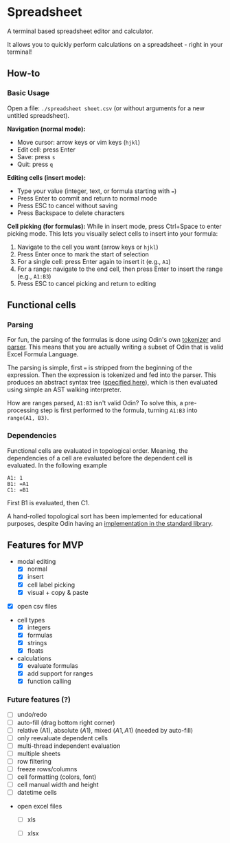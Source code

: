 # Spreadsheet

A terminal based spreadsheet editor and calculator.

It allows you to quickly perform calculations on a spreadsheet - right in your terminal!

## How-to

### Basic Usage
Open a file: `./spreadsheet sheet.csv` (or without arguments for a new untitled spreadsheet).

**Navigation (normal mode):**
- Move cursor: arrow keys or vim keys (`hjkl`)
- Edit cell: press Enter
- Save: press `s`
- Quit: press `q`

**Editing cells (insert mode):**
- Type your value (integer, text, or formula starting with `=`)
- Press Enter to commit and return to normal mode
- Press ESC to cancel without saving
- Press Backspace to delete characters

**Cell picking (for formulas):**
While in insert mode, press Ctrl+Space to enter picking mode. This lets you visually select cells to insert into your formula:
1. Navigate to the cell you want (arrow keys or `hjkl`)
2. Press Enter once to mark the start of selection
3. For a single cell: press Enter again to insert it (e.g., `A1`)
4. For a range: navigate to the end cell, then press Enter to insert the range (e.g., `A1:B3`)
5. Press ESC to cancel picking and return to editing

## Functional cells
### Parsing
For fun, the parsing of the formulas is done using Odin's own [tokenizer](https://pkg.odin-lang.org/core/odin/tokenizer/) and [parser](https://pkg.odin-lang.org/core/odin/parser/). This means that you are actually writing a subset of Odin that is valid Excel Formula Language.

The parsing is simple, first `=` is stripped from the beginning of the expression. Then the expression is tokenized and fed into the parser. This produces an abstract syntax tree ([specified here](https://pkg.odin-lang.org/core/odin/ast/)), which is then evaluated using simple an AST walking interpreter.

How are ranges parsed, `A1:B3` isn't valid Odin?
To solve this, a pre-processing step is first performed to the formula, turning `A1:B3` into `range(A1, B3)`.

### Dependencies
Functional cells are evaluated in topological order. Meaning, the dependencies of a cell are evaluated before the dependent cell is evaluated.
In the following example
```
A1: 1
B1: =A1
C1: =B1
```
First B1 is evaluated, then C1.

A hand-rolled topological sort has been implemented for educational purposes, despite Odin having an [implementation in the standard library](https://pkg.odin-lang.org/core/container/topological_sort/).

## Features for MVP
- modal editing
    - [x] normal
    - [x] insert
    - [x] cell label picking
    - [x] visual + copy & paste
- [x] open csv files
- cell types
    - [x] integers
    - [x] formulas
    - [x] strings
    - [x] floats
- calculations
    - [x] evaluate formulas
    - [x] add support for ranges
    - [x] function calling

### Future features (?)
- [ ] undo/redo
- [ ] auto-fill (drag bottom right corner)
- [ ] relative (A1), absolute ($A$1), mixed ($A1, A$1) (needed by auto-fill)
- [ ] only reevaluate dependent cells
- [ ] multi-thread independent evaluation
- [ ] multiple sheets
- [ ] row filtering
- [ ] freeze rows/columns
- [ ] cell formatting (colors, font)
- [ ] cell manual width and height
- [ ] datetime cells
- open excel files
    - [ ] xls
    - [ ] xlsx



